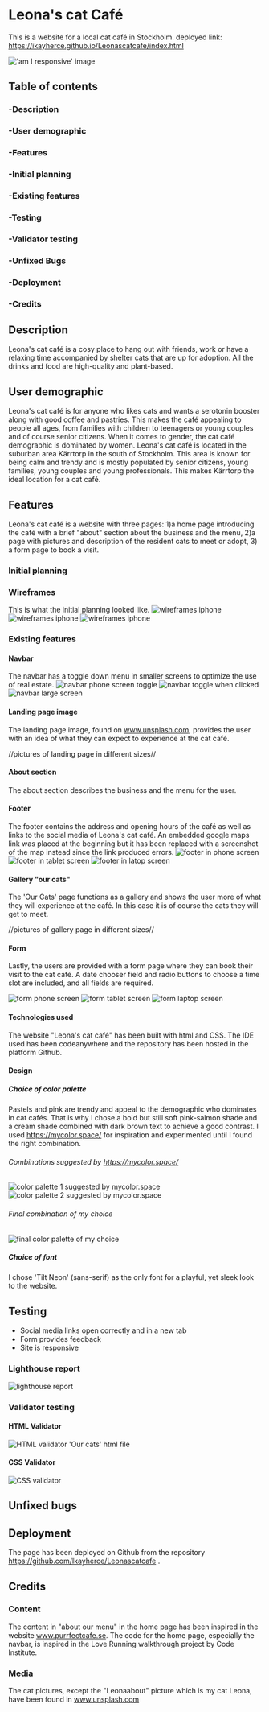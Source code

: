 # Leona's cat Café
This is a website for a local cat café in Stockholm.
deployed link: https://ikayherce.github.io/Leonascatcafe/index.html 

 !['am I responsive' image](assets/readmeimages/amiresponsive.png)

 
 ## Table of contents
### -Description 
### -User demographic 
### -Features
### -Initial planning
### -Existing features
### -Testing
### -Validator testing
### -Unfixed Bugs
### -Deployment
### -Credits

 
 ## Description 
 Leona's cat café is a cosy place to hang out with friends, work or have a relaxing time accompanied by shelter cats that are up for adoption. All the drinks and food are high-quality and plant-based. 

## User demographic
Leona's cat café is for anyone who likes cats and wants a serotonin booster along with good coffee and pastries. This makes the café appealing to people all ages, from families with children to teenagers or young couples and of course senior citizens. When it comes to gender, the cat café demographic is dominated by women. 
Leona's cat café is located in the suburban area Kärrtorp in the south of Stockholm. This area is known for being calm and trendy and is mostly populated by senior citizens, young families, young couples and young professionals. This makes Kärrtorp the ideal location for a cat café.      
 

## Features
Leona's cat café is a website with three pages: 1)a home page introducing the café with a brief "about" section about the business and the menu, 2)a page with pictures and description of the resident cats to meet or adopt, 3) a form page to book a visit. 
### Initial planning
### Wireframes
This is what the initial planning looked like. 
 ![wireframes iphone](assets/readmeimages/wireframephone.png)
 ![wireframes iphone](assets/readmeimages/wireframetablet.png)
![wireframes iphone](assets/readmeimages/wireframelargescreen.png)
### Existing features
#### Navbar
The navbar has a toggle down menu in smaller screens to optimize the use of real estate.
![navbar phone screen toggle](assets/readmeimages/navbartoggle1.png)
![navbar toggle when clicked](assets/readmeimages/navbartoggle2.png)
![navbar large screen](assets/readmeimages/navbar1.png)


#### Landing page image 
The landing page image, found on www.unsplash.com, provides the user with an idea of what they can expect to experience at the cat café. 

//pictures of landing page in different sizes//
#### About section
The about section describes the business and the menu for the user.

#### Footer
The footer contains the address and opening hours of the café as well as links to the social media of Leona's cat café. An embedded google maps link was placed at the beginning but it has been replaced with a screenshot of the map instead since the link produced errors.
![footer in phone screen](assets/readmeimages/footerphone.png)
![footer in tablet screen](assets/readmeimages/footertablet.png)
![footer in latop screen](assets/readmeimages/footerlargescreen.png)



#### Gallery "our cats"
The 'Our Cats' page functions as a gallery and shows the user more of what they will experience at the café. In this case it is of course the cats they will get to meet. 

//pictures of gallery page in different sizes//
#### Form 
Lastly, the users are provided with a form page where they can book their visit to the cat café. A date chooser field and radio buttons to choose a time slot are included, and all fields are required. 

![form phone screen](assets/readmeimages/formphonescreen.png)
![form tablet screen](assets/readmeimages/formtabletscreen.png)
![form laptop screen](assets/readmeimages/formlargescreen.png)


#### Technologies used
The website "Leona's cat café" has been built with html and CSS.
The IDE used has been codeanywhere and the repository has been hosted in the platform Github. 
#### Design
##### Choice of color palette 
Pastels and pink are trendy and appeal to the demographic who dominates in cat cafés. That is why I chose a bold but still soft pink-salmon shade and a cream shade combined  with dark brown text to achieve a good contrast. 
I used https://mycolor.space/ for inspiration and experimented until I found the right combination. 

###### Combinations suggested by https://mycolor.space/ 
 ![color palette 1 suggested by mycolor.space](assets/readmeimages/colorpalette1.png)
 ![color palette 2 suggested by mycolor.space](assets/readmeimages/colorpalette2.png)

###### Final combination of my choice
 ![final color palette of my choice](assets/readmeimages/colorpalettefinal.png)

##### Choice of font
I chose 'Tilt Neon' (sans-serif) as the only font for a playful, yet sleek look to the website.  

## Testing
- Social media links open correctly and in a new tab
- Form provides feedback 
- Site is responsive
  
### Lighthouse report 
 ![lighthouse report](assets/readmeimages/lighthouse.png)
### Validator testing
#### HTML Validator 
 ![HTML validator 'Our cats' html file](assets/readmeimages/htmlvalidatorourcats.png)
####  CSS Validator
 ![CSS validator](assets/readmeimages/cssvalidator.png)
## Unfixed bugs

## Deployment
The page has been deployed on Github from the repository https://github.com/Ikayherce/Leonascatcafe .


## Credits
### Content
The content in "about our menu" in the home page has been inspired in the website www.purrfectcafe.se.
The code for the home page, especially the navbar, is inspired in the Love Running walkthrough project by Code Institute.
### Media
The cat pictures, except the "Leonaabout" picture which is my cat Leona, have been found in www.unsplash.com 

